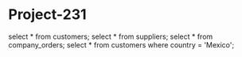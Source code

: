 # Project-231
select * from customers;
select * from suppliers;
select * from company_orders;
select * from customers where country = 'Mexico';
